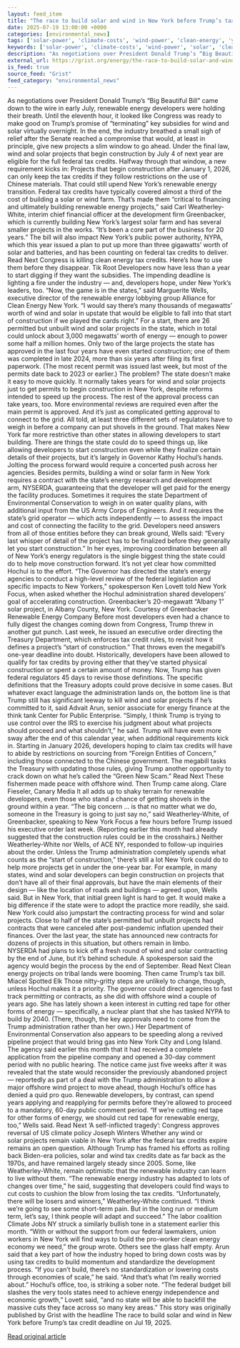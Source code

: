 ```yaml
---
layout: feed_item
title: "The race to build solar and wind in New York before Trump’s tax credit deadline"
date: 2025-07-19 13:00:00 +0000
categories: [environmental_news]
tags: ['solar-power', 'climate-costs', 'wind-power', 'clean-energy', 'year-2026', 'renewable-energy', 'economic-impacts']
keywords: ['solar-power', 'climate-costs', 'wind-power', 'solar', 'clean-energy', 'race', 'year-2026', 'build']
description: "As negotiations over President Donald Trump’s “Big Beautiful Bill” came down to the wire in early July, renewable energy developers were holding their breath"
external_url: https://grist.org/energy/the-race-to-build-solar-and-wind-in-new-york-before-trumps-tax-credit-deadline/
is_feed: true
source_feed: "Grist"
feed_category: "environmental_news"
---
```


As negotiations over President Donald Trump’s “Big Beautiful Bill” came down to the wire in early July, renewable energy developers were holding their breath. Until the eleventh hour, it looked like Congress was ready to make good on Trump’s promise of “terminating” key subsidies for wind and solar virtually overnight. In the end, the industry breathed a small sigh of relief after the Senate&nbsp;reached a compromise&nbsp;that would, at least in principle, give new projects a slim window to go ahead. Under the final law, wind and solar projects that begin construction by July 4 of next year are eligible for the full federal tax credits. Halfway through that window, a new requirement kicks in: Projects that begin construction after January 1, 2026, can only keep the tax credits if they follow restrictions on the use of Chinese materials. That could still upend New York’s renewable energy transition. Federal tax credits have typically covered almost&nbsp;a third of the cost&nbsp;of building a solar or wind farm. That’s made them “critical to financing and ultimately building renewable energy projects,” said Carl Weatherley-White, interim chief financial officer at the development firm Greenbacker, which is currently building New York’s largest solar farm and has several smaller projects in the works. “It’s been a core part of the business for 20 years.” The bill will also impact New York’s public power authority,&nbsp;NYPA, which this year&nbsp;issued a plan&nbsp;to put up more than three gigawatts’ worth of solar and batteries, and has been counting on federal tax credits to deliver. Read Next Congress is killing clean energy tax credits. Here&#8217;s how to use them before they disappear. Tik Root Developers now have less than a year to start digging if they want the subsidies. The impending deadline is lighting a fire under the industry — and, developers hope, under New York’s leaders, too. “Now, the game is in the states,” said Marguerite Wells, executive director of the renewable energy lobbying group Alliance for Clean Energy New York. “I would say there’s many thousands of megawatts’ worth of wind and solar in upstate that would be eligible to fall into that start of construction if we played the cards right.” For a start, there are 26 permitted but unbuilt wind and solar projects in the state, which in total could unlock about 3,000 megawatts’ worth of energy — enough to power some half a million homes. Only two of the large projects the state has approved in the last four years have even started construction; one of them was completed in late 2024, more than six years after filing its first paperwork. (The most recent permit was issued last week, but most of the permits date back to 2023 or earlier.) The problem? The state doesn’t make it easy to move quickly. It normally takes years for wind and solar projects just to get permits to begin construction in New York, despite reforms intended to speed up the process. The rest of the approval process can take years, too. More environmental reviews are required even after the main permit is approved. And it’s just as complicated getting approval to connect to the grid. All told, at least three different sets of regulators have to weigh in before a company can put shovels in the ground. That makes New York far more restrictive than other states in allowing developers to start building. There are things the state could do to speed things up, like allowing developers to start construction even while they finalize certain details of their projects, but it’s largely in Governor Kathy Hochul’s hands. Jolting the process forward would require a concerted push across her agencies. Besides permits, building a wind or solar farm in New York requires a contract with the state’s energy research and development arm,&nbsp;NYSERDA, guaranteeing that the developer will get paid for the energy the facility produces. Sometimes it requires the state Department of Environmental Conservation to weigh in on water quality plans, with additional input from the&nbsp;US&nbsp;Army Corps of Engineers. And it requires the state’s grid operator — which acts independently — to assess the impact and cost of connecting the facility to the grid. Developers need answers from all of those entities before they can break ground, Wells said: “Every last whisper of detail of the project has to be finalized before they generally let you start construction.” In her eyes, improving coordination between all of New York’s energy regulators is the single biggest thing the state could do to help move construction forward. It’s not yet clear how committed Hochul is to the effort. “The Governor has directed the state’s energy agencies to conduct a high-level review of the federal legislation and specific impacts to New Yorkers,” spokesperson Ken Lovett told New York Focus, when asked whether the Hochul administration shared developers’ goal of accelerating construction. Greenbacker’s 20-megawatt “Albany 1” solar project, in Albany County, New York. Courtesy of Greenbacker Renewable Energy Company Before most developers even had a chance to fully digest the changes coming down from Congress, Trump threw in another gut punch. Last week, he issued an executive order directing the Treasury Department, which enforces tax credit rules, to revisit how it defines a project’s “start of construction.” That throws even the megabill’s one-year deadline into doubt. Historically, developers have been allowed to qualify for tax credits by proving either that they’ve started physical construction or spent a certain amount of money. Now, Trump has given federal regulators 45 days to revise those definitions. The specific definitions that the Treasury adopts could prove decisive in some cases. But whatever exact language the administration lands on, the bottom line is that Trump still has significant leeway to kill wind and solar projects if he’s committed to it, said Advait Arun, senior associate for energy finance at the think tank Center for Public Enterprise. “Simply, I think Trump is trying to use control over the&nbsp;IRS&nbsp;to exercise his judgment about what projects should proceed and what shouldn’t,” he said. Trump will have even more sway after the end of this calendar year, when additional requirements kick in. Starting in January 2026, developers hoping to claim tax credits will have to abide by restrictions on sourcing from “Foreign Entities of Concern,” including those connected to the Chinese government. The megabill tasks the Treasury with updating those rules, giving Trump another opportunity to crack down on what he’s called the “Green New Scam.” Read Next These fishermen made peace with offshore wind. Then Trump came along. Clare Fieseler, Canary Media It all adds up to shaky terrain for renewable developers, even those who stand a chance of getting shovels in the ground within a year. “The big concern … is that no matter what we do, someone in the Treasury is going to just say no,” said Weatherley-White, of Greenbacker, speaking to New York Focus a few hours before Trump issued his executive order last week. (Reporting earlier this month had already suggested that the construction rules could be in the crosshairs.) Neither Weatherley-White nor Wells, of&nbsp;ACE&nbsp;NY, responded to follow-up inquiries about the order. Unless the Trump administration&nbsp;completely upends what counts as the “start of construction,” there’s still a lot New York could do to help more projects get in under the one-year bar. For example, in many states, wind and solar developers can begin construction on projects that don’t have all of their final approvals, but have the main elements of their design — like the location of roads and buildings — agreed upon, Wells said. But in New York, that initial green light is hard to get. It would make a big difference if the state were to adopt the practice more readily, she said. New York could also jumpstart the contracting process for wind and solar projects. Close to half of the state’s permitted but unbuilt projects had contracts that were canceled after post-pandemic inflation&nbsp;upended their finances. Over the last year, the state has announced new contracts for dozens of projects in this situation, but others remain in limbo. NYSERDA&nbsp;had plans&nbsp;to kick off a fresh round of wind and solar contracting by the end of June, but it’s behind schedule. A spokesperson said the agency would begin the process by the end of September. Read Next Clean energy projects on tribal lands were booming. Then came Trump&#8217;s tax bill. Miacel Spotted Elk Those nitty-gritty steps are unlikely to change, though, unless Hochul makes it a priority. The governor could direct agencies to fast track permitting or contracts, as she did&nbsp;with offshore wind&nbsp;a couple of years ago. She has lately shown a keen interest in cutting red tape for other forms of energy — specifically, a&nbsp;nuclear plant&nbsp;that she has tasked&nbsp;NYPA&nbsp;to build by 2040. (There, though, the key approvals need to come from the Trump administration rather than her own.) Her Department of Environmental Conservation also appears to be speeding along a revived pipeline project that would bring gas into New York City and Long Island. The agency said earlier this month that it had received a complete application from the pipeline company and opened a 30-day comment period with no public hearing. The notice came just five weeks after it was revealed that the state would reconsider the previously abandoned project — reportedly as part of a deal with the Trump administration to allow a major offshore wind project to move ahead, though Hochul’s office has denied a quid pro quo. Renewable developers, by contrast, can&nbsp;spend years&nbsp;applying and reapplying for permits before they’re allowed to proceed to a mandatory, 60-day public comment period. “If we’re cutting red tape for other forms of energy, we should cut red tape for renewable energy, too,” Wells said. Read Next ‘A self-inflicted tragedy’: Congress approves reversal of US climate policy Joseph Winters Whether any wind or solar&nbsp;projects remain viable in New York after the federal tax credits expire remains an open question. Although Trump has framed his efforts as rolling back Biden-era policies, solar and wind tax credits date&nbsp;as far back as the 1970s, and have remained largely steady since 2005. Some, like Weatherley-White, remain optimistic that the renewable industry can learn to live without them. “The renewable energy industry has adapted to lots of changes over time,” he said, suggesting that developers could find ways to cut costs to cushion the blow from losing the tax credits. “Unfortunately, there will be losers and winners,” Weatherley-White continued. “I think we’re going to see some short-term pain. But in the long run or medium term, let’s say, I think people will adapt and succeed.” The labor coalition Climate Jobs NY struck a similarly bullish tone in a statement earlier this month. “With or without the support from our federal lawmakers, union workers in New York will find ways to build the pro-worker clean energy economy we need,” the group wrote. Others see the glass half empty. Arun said that a key part of how the industry hoped to bring down costs was by using tax credits to build momentum and standardize the development process. “If you can’t build, there’s no standardization or lowering costs through economies of scale,” he said. “And that’s what I’m really worried about.” Hochul’s office, too, is striking a sober note. “The federal budget bill slashes the very tools states need to achieve energy independence and economic growth,” Lovett said, “and no state will be able to backfill the massive cuts they face across so many key areas.” This story was originally published by Grist with the headline The race to build solar and wind in New York before Trump’s tax credit deadline on Jul 19, 2025.

[Read original article](https://grist.org/energy/the-race-to-build-solar-and-wind-in-new-york-before-trumps-tax-credit-deadline/)
